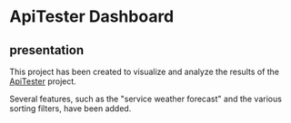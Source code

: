 # ApiTester Dashboard

## presentation
This project has been created to visualize and analyze the results of the
[ApiTester](https://github.com/ASauvage/ApiTester) project.

Several features, such as the "service weather forecast" and the various sorting filters, have been added.